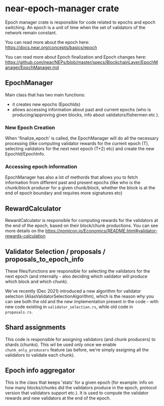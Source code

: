 # near-epoch-manager crate

Epoch manager crate is responsible for code related to epochs and epoch switching.
An epoch is a unit of time when the set of validators of the network remain constant.

You can read more about the epoch here: https://docs.near.org/concepts/basics/epoch

You can read more about Epoch finalization and Epoch changes here: https://github.com/near/NEPs/blob/master/specs/BlockchainLayer/EpochManager/EpochManager.md 

## EpochManager
Main class that has two main functions:
* it creates new epochs (EpochIds)
* allows accessing information about past and current epochs (who is producing/approving given blocks, info about validators/fishermen etc  ).

### New Epoch Creation
When 'finalize_epoch' is called, the EpochManager will do all the necessary processing (like computing validator rewards for the current epoch (T), selecting validators for the next next epoch (T+2) etc) and create the new EpochId/EpochInfo.

### Accessing epoch information
EpochManager has also a lot of methords that allows you to fetch information from different past and present epochs (like who is the chunk/block producer for a given chunk/block, whether the block is at the end of epoch boundary and requires more signatures etc)


## RewardCalculator
RewardCalculator is responsible for computing rewards for the validators at the end of the epoch, based on their block/chunk productions.
You can see more details on the https://nomicon.io/Economics/README.html#validator-rewards-calculation

## Validator Selection / proposals / proposals_to_epoch_info
These files/functions are responsible for selecting the validators for the next epoch (and internally - also deciding which validator will produce which block and which chunk).

We've recently (Dec 2021) introduced a new algorithm for validator selection (AliasValidatorSelectionAlgorithm), which is the reason why you can see both the old 
and the new implementation present in the code - with new code existing in `validator_selection.rs`, while old code in `proposals.rs`.


## Shard assignments
This code is responsible for assigning validators (and chunk producers) to shards (chunks). This wil be used only once we enable `chunk_only_producers` feature (as before, we're simply assigning all the validators to validate each chunk).



## Epoch info aggregator
This is the class that keeps 'stats' for a given epoch (for example: info on how many blocks/chunks did the validators produce in the epoch, protocol version that validators support etc.). It is used to compute the validator rewards and new validators at the end of the epoch.

